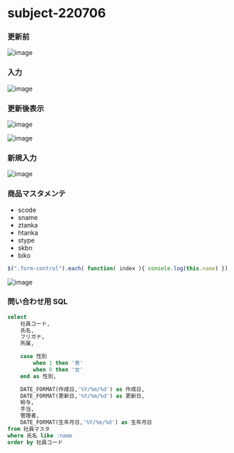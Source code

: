 # subject-220706

### 更新前
![image](https://user-images.githubusercontent.com/1501327/177440360-33809ea0-8f2d-41df-9040-c5fd926423db.png)

### 入力
![image](https://user-images.githubusercontent.com/1501327/177440437-d828cb65-f0e1-4915-9ea1-8da3676185a0.png)

### 更新後表示
![image](https://user-images.githubusercontent.com/1501327/177440555-19515bca-58df-4fb4-be53-ae12286805e1.png)

![image](https://user-images.githubusercontent.com/1501327/177448043-f1cb6fb2-bc43-4887-a5e6-3fd5b245e8ab.png)

### 新規入力
![image](https://user-images.githubusercontent.com/1501327/177456257-dcd98d59-b183-4dfb-acc6-dc44f039ec3d.png)


### 商品マスタメンテ
- scode
- sname
- ztanka
- htanka
- stype
- skbn
- biko


```javascript
$(".form-control").each( function( index ){ console.log(this.name) })
```

![image](https://user-images.githubusercontent.com/1501327/177472638-b4647971-0e87-440c-8143-177e739ef7e9.png)


### 問い合わせ用 SQL
```SQL
select
    社員コード,
    氏名,
    フリガナ,
    所属,

    case 性別
        when 1 then '男'
        when 0 then '女'
    end as 性別,

    DATE_FORMAT(作成日,'%Y/%m/%d') as 作成日,
    DATE_FORMAT(更新日,'%Y/%m/%d') as 更新日,
    給与,
    手当,
    管理者,
    DATE_FORMAT(生年月日,'%Y/%m/%d') as 生年月日
from 社員マスタ
where 氏名 like :name
order by 社員コード
```

